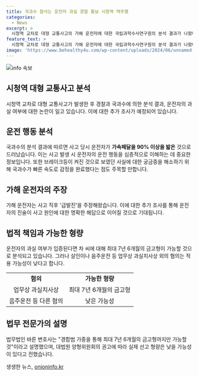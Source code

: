 ```yaml
---
title: 국과수 참사는 운전자 과실 경찰 통보 시청역 역주행
categories:
  - News
excerpt: >
  시청역 교차로 대형 교통사고의 가해 운전자에 대한 국립과학수사연구원의 분석 결과가 나왔다. 차량의 사고기록장치 분석 결과를 토대로 추가 조사가 예정되었으며, 이로 인해 운전자의 과실에 대한 가능성이 높아졌다는 분석이 제기되고 있다. 이에 따라 법조계에서는 최대 7년 6개월의 금고형이 가능하다는 분석이 나오고 있으며, 실제 선고 형량은 낮아질 가능성도 있다. (150자)
feature_text: >
  시청역 교차로 대형 교통사고의 가해 운전자에 대한 국립과학수사연구원의 분석 결과가 나왔다. 차량의 사고기록장치 분석 결과를 토대로 추가 조사가 예정되었으며, 이로 인해 운전자의 과실에 대한 가능성이 높아졌다는 분석이 제기되고 있다. 이에 따라 법조계에서는 최대 7년 6개월의 금고형이 가능하다는 분석이 나오고 있으며, 실제 선고 형량은 낮아질 가능성도 있다. (150자)
image: 'https://www.behealthy4u.com/wp-content/uploads/2024/06/unnamed-file.png'
---
```


<p><img src="https://www.behealthy4u.com/wp-content/uploads/2024/06/unnamed-file.png" alt="info 속보" /></p>

<h2 data-ke-size="size26">시청역 대형 교통사고 분석</h2>

<p data-ke-size="size16">시청역 교차로 대형 교통사고가 발생한 후 경찰과 국과수에 의한 분석 결과, 운전자의 과실 여부에 대한 논란이 일고 있습니다. 이에 대한 추가 조사가 예정되어 있습니다.</p>

<h2 data-ke-size="size24">운전 행동 분석</h2>

<p data-ke-size="size16">국과수의 분석 결과에 따르면 사고 당시 운전자가 <b>가속페달을 90% 이상을 밟은</b> 것으로 드러났습니다. 이는 사고 발생 시 운전자의 운전 행동을 심층적으로 이해하는 데 중요한 정보입니다. 또한 브레이크등이 켜진 것으로 보였던 사실에 대한 궁금증을 해소하기 위해 국과수가 빠른 속도로 감정을 완료했다는 점도 주목할 만합니다.</p>

<h2 data-ke-size="size24">가해 운전자의 주장</h2>

<p data-ke-size="size16">가해 운전자는 사고 직후 '급발진'을 주장해왔습니다. 이에 대한 추가 조사를 통해 운전자의 진술이 사고 원인에 대한 명확한 해답으로 이어질 것으로 기대됩니다.</p>

<h2 data-ke-size="size24">법적 책임과 가능한 형량</h2>

<p data-ke-size="size16">운전자의 과실 여부가 입증된다면 차 씨에 대해 최대 7년 6개월의 금고형이 가능할 것으로 분석되고 있습니다. 그러나 살인이나 음주운전 등 업무상 과실치사상 외의 혐의는 적용 가능성이 낮다고 합니다.</p>

<table>
  <tr>
    <td style="text-align: center; height: 17px;"><b>혐의</b></td>
    <td style="text-align: center; height: 17px;"><b>가능한 형량</b></td>
  </tr>
  <tr>
    <td style="text-align: center; height: 17px;">업무상 과실치사상</td>
    <td style="text-align: center; height: 17px;">최대 7년 6개월의 금고형</td>
  </tr>
  <tr>
    <td style="text-align: center; height: 17px;">음주운전 등 다른 혐의</td>
    <td style="text-align: center; height: 17px;">낮은 가능성</td>
  </tr>
</table>

<h2 data-ke-size="size24">법무 전문가의 설명</h2>

<p data-ke-size="size16">법무법인 바른 변호사는 "경합범 가중을 통해 최대 7년 6개월의 금고형까지만 가능할 것"이라고 설명했으며, 대법원 양형위원회의 권고에 따라 실제 선고 형량은 낮을 가능성이 있다고 전했습니다.</p>
생생한 뉴스, <a href="https://onioninfo.kr" rel="dofollow">onioninfo.kr</a>


